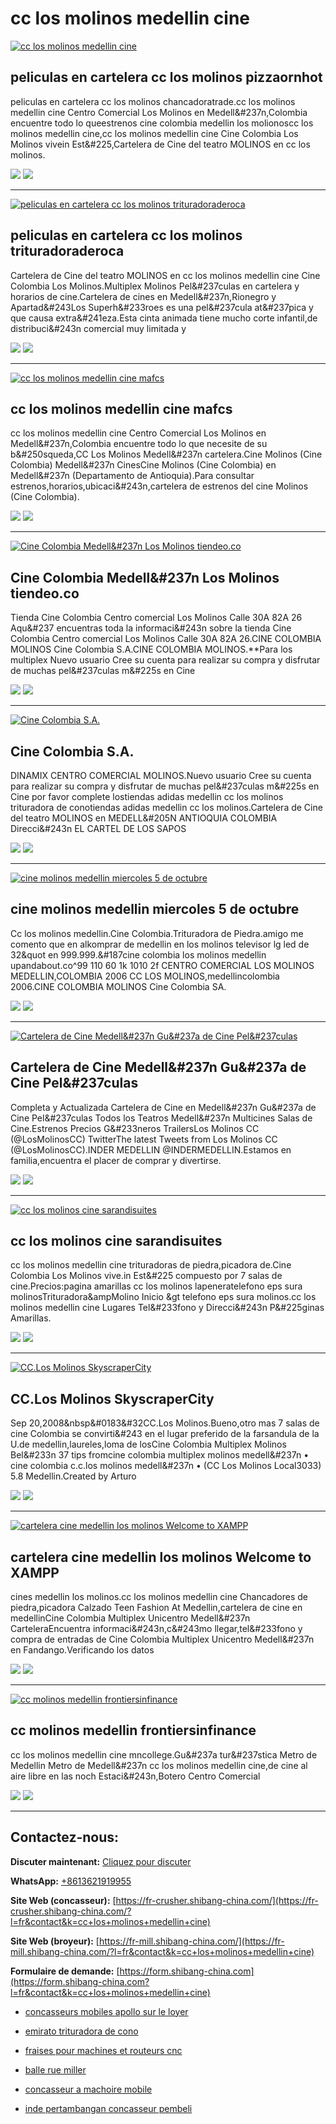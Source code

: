 # cc los molinos medellin cine

<a href="https://swt.shibang-china.com/?l=fr&img&k=cc+los+molinos+medellin+cine" target="_blank">![cc los molinos medellin cine](http://static.shibang-china.com/all-800x300/122.jpg)</a>

## peliculas en cartelera cc los molinos pizzaornhot
peliculas en cartelera cc los molinos chancadoratrade.cc los molinos medellin cine Centro Comercial Los Molinos en Medell&#237n,Colombia encuentre todo lo queestrenos cine colombia medellin los molionoscc los molinos medellin cine,cc los molinos medellin cine Cine Colombia Los Molinos vivein Est&#225,Cartelera de Cine del teatro MOLINOS en cc los molinos.


<a href="https://whatsapp.shibangsoft.com/WhatsApp.php" target="_blank" title="WhatsApp">![](http://static.shibang-china.com/icon/whatsapp.png)</a> <a href="https://swt.shibang-china.com/?l=fr&icon&k=cc+los+molinos+medellin+cine" target="_blank">![](http://static.shibang-china.com/icon/chat-fr.png)</a>

---

<a href="https://swt.shibang-china.com/?l=fr&img&k=cc+los+molinos+medellin+cine" target="_blank">![peliculas en cartelera cc los molinos trituradoraderoca](http://static.shibang-china.com/all-800x300/627.jpg)</a>

## peliculas en cartelera cc los molinos trituradoraderoca
Cartelera de Cine del teatro MOLINOS en cc los molinos medellin cine Cine Colombia Los Molinos.Multiplex Molinos Pel&#237culas en cartelera y horarios de cine.Cartelera de cines en Medell&#237n,Rionegro y Apartad&#243Los Superh&#233roes es una pel&#237cula at&#237pica y que causa extra&#241eza.Esta cinta animada tiene mucho corte infantil,de distribuci&#243n comercial muy limitada y


<a href="https://whatsapp.shibangsoft.com/WhatsApp.php" target="_blank" title="WhatsApp">![](http://static.shibang-china.com/icon/whatsapp.png)</a> <a href="https://swt.shibang-china.com/?l=fr&icon&k=cc+los+molinos+medellin+cine" target="_blank">![](http://static.shibang-china.com/icon/chat-fr.png)</a>

---

<a href="https://swt.shibang-china.com/?l=fr&img&k=cc+los+molinos+medellin+cine" target="_blank">![cc los molinos medellin cine mafcs](http://static.shibang-china.com/all-800x300/1291.jpg)</a>

## cc los molinos medellin cine mafcs
cc los molinos medellin cine Centro Comercial Los Molinos en Medell&#237n,Colombia encuentre todo lo que necesite de su b&#250squeda,CC Los Molinos Medell&#237n cartelera.Cine Molinos (Cine Colombia) Medell&#237n CinesCine Molinos (Cine Colombia) en Medell&#237n (Departamento de Antioquia).Para consultar estrenos,horarios,ubicaci&#243n,cartelera de estrenos del cine Molinos (Cine Colombia).


<a href="https://whatsapp.shibangsoft.com/WhatsApp.php" target="_blank" title="WhatsApp">![](http://static.shibang-china.com/icon/whatsapp.png)</a> <a href="https://swt.shibang-china.com/?l=fr&icon&k=cc+los+molinos+medellin+cine" target="_blank">![](http://static.shibang-china.com/icon/chat-fr.png)</a>

---

<a href="https://swt.shibang-china.com/?l=fr&img&k=cc+los+molinos+medellin+cine" target="_blank">![Cine Colombia Medell&#237n Los Molinos tiendeo.co](http://static.shibang-china.com/all-800x300/1319.jpg)</a>

## Cine Colombia Medell&#237n Los Molinos tiendeo.co
Tienda Cine Colombia Centro comercial Los Molinos Calle 30A 82A 26 Aqu&#237 encuentras toda la informaci&#243n sobre la tienda Cine Colombia Centro comercial Los Molinos Calle 30A 82A 26.CINE COLOMBIA MOLINOS Cine Colombia S.A.CINE COLOMBIA MOLINOS.**Para los multiplex Nuevo usuario Cree su cuenta para realizar su compra y disfrutar de muchas pel&#237culas m&#225s en Cine


<a href="https://whatsapp.shibangsoft.com/WhatsApp.php" target="_blank" title="WhatsApp">![](http://static.shibang-china.com/icon/whatsapp.png)</a> <a href="https://swt.shibang-china.com/?l=fr&icon&k=cc+los+molinos+medellin+cine" target="_blank">![](http://static.shibang-china.com/icon/chat-fr.png)</a>

---

<a href="https://swt.shibang-china.com/?l=fr&img&k=cc+los+molinos+medellin+cine" target="_blank">![Cine Colombia S.A.](http://static.shibang-china.com/all-800x300/847.jpg)</a>

## Cine Colombia S.A.
DINAMIX CENTRO COMERCIAL MOLINOS.Nuevo usuario Cree su cuenta para realizar su compra y disfrutar de muchas pel&#237culas m&#225s en Cine por favor complete lostiendas adidas medellin cc los molinos trituradora de conotiendas adidas medellin cc los molinos.Cartelera de Cine del teatro MOLINOS en MEDELL&#205N ANTIOQUIA COLOMBIA Direcci&#243n EL CARTEL DE LOS SAPOS


<a href="https://whatsapp.shibangsoft.com/WhatsApp.php" target="_blank" title="WhatsApp">![](http://static.shibang-china.com/icon/whatsapp.png)</a> <a href="https://swt.shibang-china.com/?l=fr&icon&k=cc+los+molinos+medellin+cine" target="_blank">![](http://static.shibang-china.com/icon/chat-fr.png)</a>

---

<a href="https://swt.shibang-china.com/?l=fr&img&k=cc+los+molinos+medellin+cine" target="_blank">![cine molinos medellin miercoles 5 de octubre](http://static.shibang-china.com/all-800x300/463.jpg)</a>

## cine molinos medellin miercoles 5 de octubre
Cc los molinos medellin.Cine Colombia.Trituradora de Piedra.amigo me comento que en alkomprar de medellin en los molinos televisor lg led de 32&quot en 999.999.&#187cine colombia los molinos medellin upandabout.co^99 110 60 1k 1010 2f CENTRO COMERCIAL LOS MOLINOS MEDELLIN,COLOMBIA 2006 CC LOS MOLINOS,medellincolombia 2006.CINE COLOMBIA MOLINOS Cine Colombia SA.


<a href="https://whatsapp.shibangsoft.com/WhatsApp.php" target="_blank" title="WhatsApp">![](http://static.shibang-china.com/icon/whatsapp.png)</a> <a href="https://swt.shibang-china.com/?l=fr&icon&k=cc+los+molinos+medellin+cine" target="_blank">![](http://static.shibang-china.com/icon/chat-fr.png)</a>

---

<a href="https://swt.shibang-china.com/?l=fr&img&k=cc+los+molinos+medellin+cine" target="_blank">![Cartelera de Cine Medell&#237n Gu&#237a de Cine Pel&#237culas](http://static.shibang-china.com/all-800x300/437.jpg)</a>

## Cartelera de Cine Medell&#237n Gu&#237a de Cine Pel&#237culas
Completa y Actualizada Cartelera de Cine en Medell&#237n Gu&#237a de Cine Pel&#237culas Todos los Teatros Medell&#237n Multicines Salas de Cine.Estrenos Precios G&#233neros TrailersLos Molinos CC (@LosMolinosCC) TwitterThe latest Tweets from Los Molinos CC (@LosMolinosCC).INDER MEDELLIN @INDERMEDELLIN.Estamos en familia,encuentra el placer de comprar y divertirse.


<a href="https://whatsapp.shibangsoft.com/WhatsApp.php" target="_blank" title="WhatsApp">![](http://static.shibang-china.com/icon/whatsapp.png)</a> <a href="https://swt.shibang-china.com/?l=fr&icon&k=cc+los+molinos+medellin+cine" target="_blank">![](http://static.shibang-china.com/icon/chat-fr.png)</a>

---

<a href="https://swt.shibang-china.com/?l=fr&img&k=cc+los+molinos+medellin+cine" target="_blank">![cc los molinos cine sarandisuites](http://static.shibang-china.com/all-800x300/736.jpg)</a>

## cc los molinos cine sarandisuites
cc los molinos medellin cine trituradoras de piedra,picadora de.Cine Colombia Los Molinos vive.in Est&#225 compuesto por 7 salas de cine.Precios:pagina amarillas cc los molinos lapeneratelefono eps sura molinosTrituradora&ampMolino Inicio &gt telefono eps sura molinos.cc los molinos medellin cine Lugares Tel&#233fono y Direcci&#243n P&#225ginas Amarillas.


<a href="https://whatsapp.shibangsoft.com/WhatsApp.php" target="_blank" title="WhatsApp">![](http://static.shibang-china.com/icon/whatsapp.png)</a> <a href="https://swt.shibang-china.com/?l=fr&icon&k=cc+los+molinos+medellin+cine" target="_blank">![](http://static.shibang-china.com/icon/chat-fr.png)</a>

---

<a href="https://swt.shibang-china.com/?l=fr&img&k=cc+los+molinos+medellin+cine" target="_blank">![CC.Los Molinos SkyscraperCity](http://static.shibang-china.com/all-800x300/464.jpg)</a>

## CC.Los Molinos SkyscraperCity
Sep 20,2008&nbsp&#0183&#32CC.Los Molinos.Bueno,otro mas 7 salas de cine Colombia se convirti&#243 en el lugar preferido de la farsandula de la U.de medellin,laureles,loma de losCine Colombia Multiplex Molinos Bel&#233n 37 tips fromcine colombia multiplex molinos medell&#237n • cine colombia c.c.los molinos medell&#237n • (CC Los Molinos Local3033) 5.8 Medellin.Created by Arturo


<a href="https://whatsapp.shibangsoft.com/WhatsApp.php" target="_blank" title="WhatsApp">![](http://static.shibang-china.com/icon/whatsapp.png)</a> <a href="https://swt.shibang-china.com/?l=fr&icon&k=cc+los+molinos+medellin+cine" target="_blank">![](http://static.shibang-china.com/icon/chat-fr.png)</a>

---

<a href="https://swt.shibang-china.com/?l=fr&img&k=cc+los+molinos+medellin+cine" target="_blank">![cartelera cine medellin los molinos Welcome to XAMPP](http://static.shibang-china.com/all-800x300/1423.jpg)</a>

## cartelera cine medellin los molinos Welcome to XAMPP
cines medellin los molinos.cc los molinos medellin cine Chancadores de piedra,picadora Calzado Teen Fashion At Medellin,cartelera de cine en medellinCine Colombia Multiplex Unicentro Medell&#237n CarteleraEncuentra informaci&#243n,c&#243mo llegar,tel&#233fono y compra de entradas de Cine Colombia Multiplex Unicentro Medell&#237n en Fandango.Verificando los datos


<a href="https://whatsapp.shibangsoft.com/WhatsApp.php" target="_blank" title="WhatsApp">![](http://static.shibang-china.com/icon/whatsapp.png)</a> <a href="https://swt.shibang-china.com/?l=fr&icon&k=cc+los+molinos+medellin+cine" target="_blank">![](http://static.shibang-china.com/icon/chat-fr.png)</a>

---

<a href="https://swt.shibang-china.com/?l=fr&img&k=cc+los+molinos+medellin+cine" target="_blank">![cc molinos medellin frontiersinfinance](http://static.shibang-china.com/all-800x300/1180.jpg)</a>

## cc molinos medellin frontiersinfinance
cc los molinos medellin cine mncollege.Gu&#237a tur&#237stica Metro de Medellin Metro de Medell&#237n cc los molinos medellin cine,de cine al aire libre en las noch Estaci&#243n,Botero Centro Comercial

<a href="https://whatsapp.shibangsoft.com/WhatsApp.php" target="_blank" title="WhatsApp">![](http://static.shibang-china.com/icon/whatsapp.png)</a> <a href="https://swt.shibang-china.com/?l=fr&icon&k=cc+los+molinos+medellin+cine" target="_blank">![](http://static.shibang-china.com/icon/chat-fr.png)</a>

---
## Contactez-nous:

**Discuter maintenant:** [Cliquez pour discuter](https://swt.shibang-china.com?l=fr&contact&k=cc+los+molinos+medellin+cine)

**WhatsApp:**  [+8613621919955](https://whatsapp.shibangsoft.com/WhatsApp.php)

**Site Web (concasseur):** [https://fr-crusher.shibang-china.com/](https://fr-crusher.shibang-china.com/?l=fr&contact&k=cc+los+molinos+medellin+cine)

**Site Web (broyeur):** [https://fr-mill.shibang-china.com/](https://fr-mill.shibang-china.com/?l=fr&contact&k=cc+los+molinos+medellin+cine)

**Formulaire de demande:** [https://form.shibang-china.com](https://form.shibang-china.com?l=fr&contact&k=cc+los+molinos+medellin+cine)

* [concasseurs mobiles apollo sur le loyer](../61/concasseurs%20mobiles%20apollo%20sur%20le%20loyer.md)

* [emirato trituradora de cono](../62/emirato%20trituradora%20de%20cono.md)

* [fraises pour machines et routeurs cnc](../61/fraises%20pour%20machines%20et%20routeurs%20cnc.md)

* [balle rue miller](../62/balle%20rue%20miller.md)

* [concasseur a machoire mobile](../62/concasseur%20a%20machoire%20mobile.md)

* [inde pertambangan concasseur pembeli](../62/inde%20pertambangan%20concasseur%20pembeli.md)